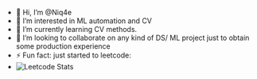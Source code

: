 - 👋 Hi, I’m @Niq4e
- 👀 I’m interested in ML automation and CV
- 🌱 I’m currently learning CV methods.
- 💞️ I’m looking to collaborate on any kind of DS/ ML project just to obtain some production experience 
- ⚡ Fun fact: just started to leetcode:
- ![Leetcode Stats](https://leetcard.jacoblin.cool/nik_4e?theme=dark)
<!---
Niq4e/Niq4e is a ✨ special ✨ repository because its `README.md` (this file) appears on your GitHub profile.
You can click the Preview link to take a look at your changes.
--->
